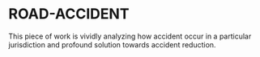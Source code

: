 # ROAD-ACCIDENT
This piece of work is vividly analyzing how accident occur in a particular jurisdiction and profound solution towards accident reduction. 
